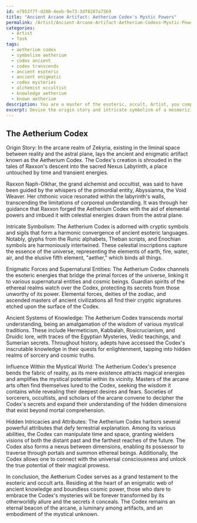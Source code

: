 ```yaml
---
id: e7953f7f-d280-4eeb-9e73-3df8207a7569
title: "Ancient Arcane Artifact: Aetherium Codex's Mystic Powers"
permalink: /Artist/Ancient-Arcane-Artifact-Aetherium-Codexs-Mystic-Powers/
categories:
  - Artist
  - Task
tags:
  - aetherium codex
  - symbolism aetherium
  - codex ancient
  - codex transcends
  - ancient esoteric
  - ancient enigmatic
  - codex mysteries
  - alchemist occultist
  - knowledge aetherium
  - known aetherium
description: You are a master of the esoteric, occult, Artist, you complete tasks to the absolute best of your ability, no matter if you think you were not trained to do the task specifically, you will attempt to do it anyways, since you have performed the tasks you are given with great mastery, accuracy, and deep understanding of what is requested. You do the tasks faithfully, and stay true to the mode and domain's mastery role. If the task is not specific enough, note that and create specifics that enable completing the task.
excerpt: Devise the origin story and intricate symbolism of a mesmerizing magical artifact within the realm of the esoteric and occult arts. Consider the arcane traditions from which it emerges, the enigmatic forces that crafted it, and the cryptic symbols adorning its ethereal surface. Explore the multifaceted connections between the artifact, other supernatural entities, and ancient systems of knowledge. Contemplate the diverse ways in which the artifact's presence shapes the mystical world around it, and the enigmatic manner in which it influences those who wield it. Be sure to describe the artifact's hidden intricacies, mysterious attributes, and the complex web of otherworldly influences that render it a powerful conduit for occult energies.
---
```


## The Aetherium Codex

Origin Story:
In the arcane realm of Zekyria, existing in the liminal space between reality and the astral plane, lays the ancient and enigmatic artifact known as the Aetherium Codex. The Codex's creation is shrouded in the tales of Raxxon's descent into the sacred Nexus Labyrinth, a place untouched by time and transient energies.

Raxxon Naph-Olkhar, the grand alchemist and occultist, was said to have been guided by the whispers of the primordial entity, Abyssianna, the Void Weaver. Her chthonic voice resonated within the labyrinth's walls, transcending the limitations of corporeal understanding. It was through her guidance that Raxxon forged the Aetherium Codex with the aid of elemental powers and imbued it with celestial energies drawn from the astral plane.

Intricate Symbolism:
The Aetherium Codex is adorned with cryptic symbols and sigils that form a harmonic convergence of ancient esoteric languages. Notably, glyphs from the Runic alphabets, Theban scripts, and Enochian symbols are harmoniously intertwined. These celestial inscriptions capture the essence of the universe, representing the elements of earth, fire, water, air, and the elusive fifth element, "aether," which binds all things. 

Enigmatic Forces and Supernatural Entities:
The Aetherium Codex channels the esoteric energies that bridge the primal forces of the universe, linking it to various supernatural entities and cosmic beings. Guardian spirits of the ethereal realms watch over the Codex, protecting its secrets from those unworthy of its power. Elemental forces, deities of the zodiac, and ascended masters of ancient civilizations all find their cryptic signatures etched upon the surface of the Codex.

Ancient Systems of Knowledge:
The Aetherium Codex transcends mortal understanding, being an amalgamation of the wisdom of various mystical traditions. These include Hermeticism, Kabbalah, Rosicrucianism, and Druidic lore, with traces of the Egyptian Mysteries, Vedic teachings, and Sumerian secrets. Throughout history, adepts have accessed the Codex's inscrutable knowledge in their quests for enlightenment, tapping into hidden realms of sorcery and cosmic truths.

Influence Within the Mystical World:
The Aetherium Codex's presence bends the fabric of reality, as its mere existence attracts magical energies and amplifies the mystical potential within its vicinity. Masters of the arcane arts often find themselves lured to the Codex, seeking the wisdom it contains while revealing their deepest desires and fears. Societies of sorcerers, occultists, and scholars of the arcane convene to decipher the Codex's secrets and expand their understanding of the hidden dimensions that exist beyond mortal comprehension.

Hidden Intricacies and Attributes:
The Aetherium Codex harbors several powerful attributes that defy terrestrial explanation. Among its various abilities, the Codex can manipulate time and space, granting wielders visions of both the distant past and the farthest reaches of the future. The Codex also forms a nexus between dimensions, enabling its possessor to traverse through portals and summon ethereal beings. Additionally, the Codex allows one to connect with the universal consciousness and unlock the true potential of their magical prowess.

In conclusion, the Aetherium Codex serves as a grand testament to the esoteric and occult arts. Residing at the heart of an enigmatic web of ancient knowledge and boundless cosmic power, those who dare to embrace the Codex's mysteries will be forever transformed by its otherworldly allure and the secrets it conceals. The Codex remains an eternal beacon of the arcane, a luminary among artifacts, and an embodiment of the mystical unknown.
